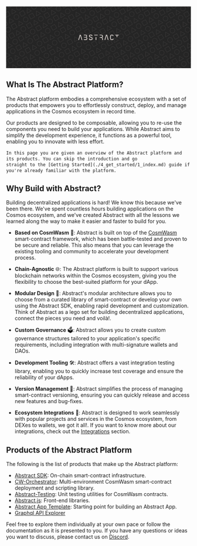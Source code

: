 <!-- # The Abstract Development Platform -->
<!-- This page is a high-level overview of the Abstract Platform, not the SDK or any of our actual products. Hence we should stick to a vocabulary that is familiar to the reader. -->
![SDK Background](https://github.com/AbstractSDK/assets/blob/mainline/twitter_cover-1.png?raw=true)
<!-- 
<div align="center">

### Welcome to Abstract, the interchain CosmWasm development platform. </br>We are building tools and infrastructure for composable smart-contract applications. 

</div> -->
## What Is The Abstract Platform?

The Abstract platform embodies a comprehensive ecosystem with a set of products that empowers you to effortlessly construct, 
deploy, and manage applications in the Cosmos ecosystem in record time.

Our products are designed to be composable, allowing you to re-use the components you need to build your applications. While 
Abstract aims to simplify the development experience, it functions as a powerful tool, enabling you to innovate with less effort.

```admonish info
In this page you are given an overview of the Abstract platform and its products. You can skip the introduction and go 
straight to the [Getting Started](./4_get_started/1_index.md) guide if you're already familiar with the platform.
```

## Why Build with Abstract?

Building decentralized applications is hard! We know this because we've been there. We've spent countless hours building 
applications on the Cosmos ecosystem, and we've created Abstract with all the lessons we learned along the way to make it 
easier and faster to build for you.

- **Based on CosmWasm** 🌟: Abstract is built on top of the [CosmWasm][1] smart-contract framework, which has been battle-tested 
  and proven to be secure and reliable. This also means that you can leverage the existing tooling and community to 
  accelerate your development process.


- **Chain-Agnostic** 🌐: The Abstract platform is built to support various blockchain networks within the Cosmos ecosystem, giving 
  you the flexibility to choose the best-suited platform for your dApp.


- **Modular Design** 🧩: Abstract's modular architecture allows you to choose from a curated library of smart-contract or 
  develop your own using the Abstract SDK, enabling rapid development and customization. Think of Abstract as a lego set for 
  building decentralized applications, connect the pieces you need and voilà!.


- **Custom Governance** 🗳️: Abstract allows you to create custom governance structures tailored to your application's 
  specific requirements, including integration with multi-signature wallets and DAOs.


- **Development Tooling** 🛠: Abstract offers a vast integration testing library, enabling you to quickly increase test coverage 
  and ensure the reliability of your dApps.


- **Version Management** 🔄: Abstract simplifies the process of managing smart-contract versioning, ensuring you can quickly 
  release and access new features and bug-fixes.


- **Ecosystem Integrations** 🌱: Abstract is designed to work seamlessly with popular projects and services in the Cosmos 
  ecosystem, from DEXes to wallets, we got it all!. If you want to know more about our integrations, check out the [Integrations](10_integrations.md) section.

## Products of the Abstract Platform

The following is the list of products that make up the Abstract platform:

- [Abstract SDK](3_framework/1_abstract_sdk.md): On-chain smart-contract infrastructure.
- [CW-Orchestrator](1_products/cw_orchestrator.md): Multi-environment CosmWasm smart-contract deployment and scripting library.
- [Abstract-Testing](1_products/abstract_testing.md): Unit testing utilities for CosmWasm contracts.
- [Abstract.js](1_products/abstract_js.md): Front-end libraries.
- [Abstract App Template](1_products/abstract_app_template.md): Starting point for building an Abstract App.
- [Graphql API Explorer](https://api.abstract.money/)

Feel free to explore them individually at your own pace or follow the documentation as it is presented to you. If you have
any questions or ideas you want to discuss, please contact us on [Discord](https://discord.com/invite/uch3Tq3aym).

[1]: https://cosmwasm.com/
